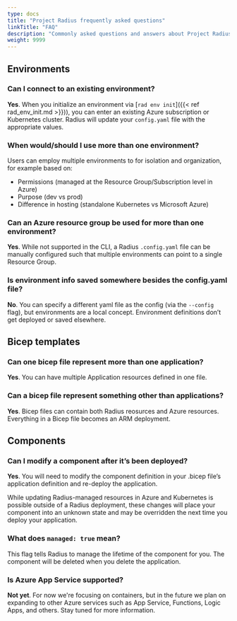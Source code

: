 ```yaml
---
type: docs
title: "Project Radius frequently asked questions"
linkTitle: "FAQ"
description: "Commonly asked questions and answers about Project Radius"
weight: 9999
---
```


## Environments

### Can I connect to an existing environment?

**Yes**. When you initialize an environment via [`rad env init`]({{< ref rad_env_init.md >}})), you can enter an existing Azure subscription or Kubernetes cluster. Radius will update your `config.yaml` file with the appropriate values.

### When would/should I use more than one environment?

Users can employ multiple environments to for isolation and organization, for example based on:
- Permissions (managed at the Resource Group/Subscription level in Azure)
- Purpose (dev vs prod)
- Difference in hosting (standalone Kubernetes vs Microsoft Azure)

### Can an Azure resource group be used for more than one environment?

**Yes**. While not supported in the CLI, a Radius `.config.yaml` file can be manually configured such that multiple environments can point to a single Resource Group.

### Is environment info saved somewhere besides the config.yaml file?

**No**. You can specify a different yaml file as the config (via the `--config` flag), but environments are a local concept. Environment definitions don’t get deployed or saved elsewhere.

## Bicep templates

### Can one bicep file represent more than one application?

**Yes**. You can have multiple Application resources defined in one file.

### Can a bicep file represent something other than applications?

**Yes**. Bicep files can contain both Radius reosurces and Azure resources. Everything in a Bicep file becomes an ARM deployment.

## Components

### Can I modify a component after it’s been deployed?

**Yes**. You will need to modify the component definition in your .bicep file’s application definition and re-deploy the application.

While updating Radius-managed resources in Azure and Kubernetes is possible outside of a Radius deployment, these changes will place your component into an unknown state and may be overridden the next time you deploy your application.

### What does `managed: true` mean?

This flag tells Radius to manage the lifetime of the component for you. The component will be deleted when you delete the application.

### Is Azure App Service supported?

**Not yet**. For now we're focusing on containers, but in the future we plan on expanding to other Azure services such as App Service, Functions, Logic Apps, and others. Stay tuned for more information.
